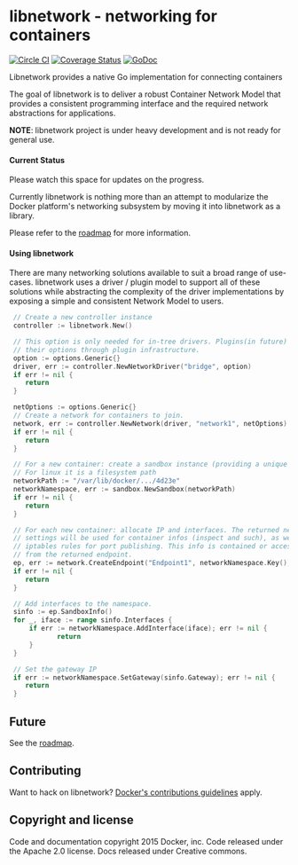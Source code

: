 # libnetwork - networking for containers

[![Circle CI](https://circleci.com/gh/docker/libnetwork/tree/master.svg?style=svg)](https://circleci.com/gh/docker/libnetwork/tree/master) [![Coverage Status](https://coveralls.io/repos/docker/libnetwork/badge.svg)](https://coveralls.io/r/docker/libnetwork) [![GoDoc](https://godoc.org/github.com/docker/libnetwork?status.svg)](https://godoc.org/github.com/docker/libnetwork)

Libnetwork provides a native Go implementation for connecting containers

The goal of libnetwork is to deliver a robust Container Network Model that provides a consistent programming interface and the required network abstractions for applications.

**NOTE**: libnetwork project is under heavy development and is not ready for general use.

#### Current Status
Please watch this space for updates on the progress.

Currently libnetwork is nothing more than an attempt to modularize the Docker platform's networking subsystem by moving it into libnetwork as a library.

Please refer to the [roadmap](ROADMAP.md) for more information.

#### Using libnetwork

There are many networking solutions available to suit a broad range of use-cases. libnetwork uses a driver / plugin model to support all of these solutions while abstracting the complexity of the driver implementations by exposing a simple and consistent Network Model to users.

```go
 // Create a new controller instance
 controller := libnetwork.New()

 // This option is only needed for in-tree drivers. Plugins(in future) will get
 // their options through plugin infrastructure.
 option := options.Generic{}
 driver, err := controller.NewNetworkDriver("bridge", option)
 if err != nil {
    return
 }

 netOptions := options.Generic{}
 // Create a network for containers to join.
 network, err := controller.NewNetwork(driver, "network1", netOptions)
 if err != nil {
    return
 }

 // For a new container: create a sandbox instance (providing a unique key).
 // For linux it is a filesystem path
 networkPath := "/var/lib/docker/.../4d23e"
 networkNamespace, err := sandbox.NewSandbox(networkPath)
 if err != nil {
    return
 }

 // For each new container: allocate IP and interfaces. The returned network
 // settings will be used for container infos (inspect and such), as well as
 // iptables rules for port publishing. This info is contained or accessible
 // from the returned endpoint.
 ep, err := network.CreateEndpoint("Endpoint1", networkNamespace.Key(), "")
 if err != nil {
    return
 }

 // Add interfaces to the namespace.
 sinfo := ep.SandboxInfo()
 for _, iface := range sinfo.Interfaces {
     if err := networkNamespace.AddInterface(iface); err != nil {
     	    return
     }
 }

 // Set the gateway IP
 if err := networkNamespace.SetGateway(sinfo.Gateway); err != nil {
    return
 }
```

## Future
See the [roadmap](ROADMAP.md).

## Contributing

Want to hack on libnetwork? [Docker's contributions guidelines](https://github.com/docker/docker/blob/master/CONTRIBUTING.md) apply.

## Copyright and license
Code and documentation copyright 2015 Docker, inc. Code released under the Apache 2.0 license. Docs released under Creative commons.

